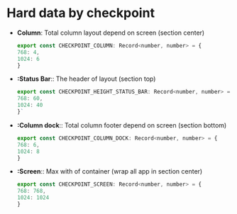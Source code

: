 # Hard data by checkpoint

- **Column**: Total column layout depend on screen (section center)
  ```js
  export const CHECKPOINT_COLUMN: Record<number, number> = {
  768: 4,
  1024: 6
  }
  ```
- **:Status Bar**:: The header of layout (section top)
  ```js
  export const CHECKPOINT_HEIGHT_STATUS_BAR: Record<number, number> = {
  768: 60,
  1024: 40
  }`
  ```
- **:Column dock**:: Total column footer depend on screen (section bottom)
  ```js
  export const CHECKPOINT_COLUMN_DOCK: Record<number, number> = {
  768: 6,
  1024: 8
  }
  ```
- **:Screen**:: Max with of container (wrap all app in section center)
  ```js
  export const CHECKPOINT_SCREEN: Record<number, number> = {
  768: 768,
  1024: 1024
  }
  ```
